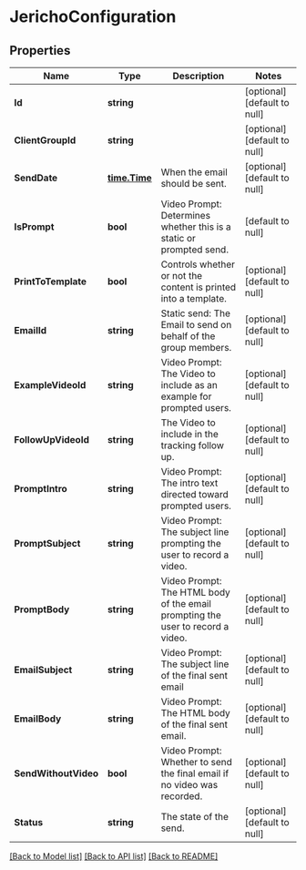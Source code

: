 # JerichoConfiguration

## Properties
Name | Type | Description | Notes
------------ | ------------- | ------------- | -------------
**Id** | **string** |  | [optional] [default to null]
**ClientGroupId** | **string** |  | [optional] [default to null]
**SendDate** | [**time.Time**](time.Time.md) | When the email should be sent. | [optional] [default to null]
**IsPrompt** | **bool** | Video Prompt: Determines whether this is a static or prompted send. | [default to null]
**PrintToTemplate** | **bool** | Controls whether or not the content is printed into a template. | [optional] [default to null]
**EmailId** | **string** | Static send: The Email to send on behalf of the group members. | [optional] [default to null]
**ExampleVideoId** | **string** | Video Prompt: The Video to include as an example for prompted users. | [optional] [default to null]
**FollowUpVideoId** | **string** | The Video to include in the tracking follow up. | [optional] [default to null]
**PromptIntro** | **string** | Video Prompt: The intro text directed toward prompted users. | [optional] [default to null]
**PromptSubject** | **string** | Video Prompt: The subject line prompting the user to record a video. | [optional] [default to null]
**PromptBody** | **string** | Video Prompt: The HTML body of the email prompting the user to record a video. | [optional] [default to null]
**EmailSubject** | **string** | Video Prompt: The subject line of the final sent email | [optional] [default to null]
**EmailBody** | **string** | Video Prompt: The HTML body of the final sent email. | [optional] [default to null]
**SendWithoutVideo** | **bool** | Video Prompt: Whether to send the final email if no video was recorded. | [optional] [default to null]
**Status** | **string** | The state of the send. | [optional] [default to null]

[[Back to Model list]](../README.md#documentation-for-models) [[Back to API list]](../README.md#documentation-for-api-endpoints) [[Back to README]](../README.md)


